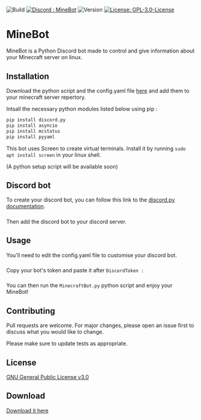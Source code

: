 #####
![Build](https://img.shields.io/badge/Build-passing-brightgreen)
[![Discord : MineBot](https://img.shields.io/badge/Discord-MineBot-blue)](https://discord.gg/pAWFNgT7)
![Version](https://img.shields.io/badge/Version-1.0-red)
[![License: GPL-3.0-License](https://img.shields.io/badge/License-GPL--3.0--License-yellow)](https://opensource.org/licenses/GPL-3.0)

# MineBot

MineBot is a Python Discord bot made to control and give information about your Minecraft server on linux.

## Installation

Download the python script and the config.yaml file [here](https://github.com/CerfMetal/Minecraft-Discord-Bot/archive/refs/heads/main.zip) and add them to your minecraft server repertory.

Intsall the necessary python modules listed below using pip :

```bash
pip install discord.py
pip install asyncio
pip install mcstatus
pip install pyyaml 
```

This bot uses Screen to create virtual terminals. Install it by running ```sudo apt install screen``` in your linux shell.

(A python setup script will be available soon)

## Discord bot

To create your discord bot, you can follow this link to the [discord.py documentation](https://discordpy.readthedocs.io/en/latest/discord.html).
#####
Then add the discord bot to your discord server.

## Usage

You'll need to edit the config.yaml file to customise your discord bot.
#####
Copy your bot's token and paste it after ```DiscordToken :```
#####
You can then run the ```MinecraftBot.py``` python script and enjoy your MineBot!

## Contributing
Pull requests are welcome. For major changes, please open an issue first to discuss what you would like to change.

Please make sure to update tests as appropriate.

## License
[GNU General Public License v3.0](https://opensource.org/licenses/GPL-3.0)

## Download
[Download it here](https://github.com/CerfMetal/Minecraft-Discord-Bot/archive/refs/heads/main.zip)
